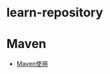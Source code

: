 # learn-repository
# Maven
- [Maven使用](https://github.com/jorrellz/learn-repository/learning-notes/Maven/Maven基本使用.md)
